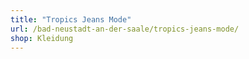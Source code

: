 ```yaml
---
title: "Tropics Jeans Mode"
url: /bad-neustadt-an-der-saale/tropics-jeans-mode/
shop: Kleidung
---
```

